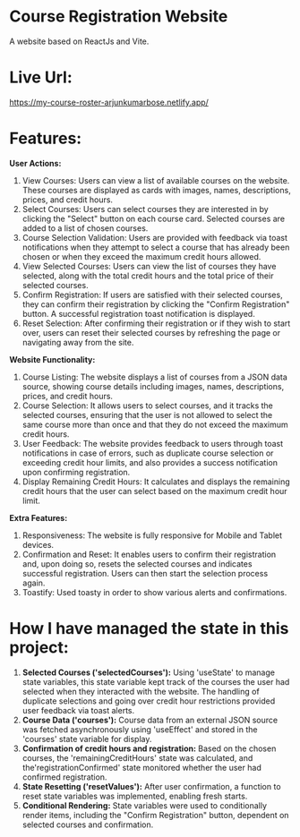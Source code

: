 # Course Registration Website

A website based on ReactJs and Vite.

# Live Url:

https://my-course-roster-arjunkumarbose.netlify.app/

# Features:

**User Actions:**

<ol>
  <li>View Courses: Users can view a list of available courses on the website. These courses are displayed as cards with images, names, descriptions, prices, and credit hours.</li>
  <li>Select Courses: Users can select courses they are interested in by clicking the "Select" button on each course card. Selected courses are added to a list of chosen courses.</li>
  <li>Course Selection Validation: Users are provided with feedback via toast notifications when they attempt to select a course that has already been chosen or when they exceed the maximum credit hours allowed.</li>
  <li>View Selected Courses: Users can view the list of courses they have selected, along with the total credit hours and the total price of their selected courses.</li>
  <li>Confirm Registration: If users are satisfied with their selected courses, they can confirm their registration by clicking the "Confirm Registration" button. A successful registration toast notification is displayed.</li>
  <li>Reset Selection: After confirming their registration or if they wish to start over, users can reset their selected courses by refreshing the page or navigating away from the site.</li>
</ol>

**Website Functionality:**

<ol>
  <li>Course Listing: The website displays a list of courses from a JSON data source, showing course details including images, names, descriptions, prices, and credit hours.</li>
  <li>Course Selection: It allows users to select courses, and it tracks the selected courses, ensuring that the user is not allowed to select the same course more than once and that they do not exceed the maximum credit hours.</li>
  <li>User Feedback: The website provides feedback to users through toast notifications in case of errors, such as duplicate course selection or exceeding credit hour limits, and also provides a success notification upon confirming registration.</li>
  <li>Display Remaining Credit Hours: It calculates and displays the remaining credit hours that the user can select based on the maximum credit hour limit.</li>
</ol>

**Extra Features:**

<ol>
  <li>Responsiveness: The website is fully responsive for Mobile and Tablet devices.</li>
  <li>Confirmation and Reset: It enables users to confirm their registration and, upon doing so, resets the selected courses and indicates successful registration. Users can then start the selection process again.</li>
  <li>Toastify: Used toasty in order to show various alerts and confirmations.</li>
</ol>

# How I have managed the state in this project:

1. **Selected Courses ('selectedCourses'):** Using 'useState' to manage state variables, this state variable kept track of the courses the user had selected when they interacted with the website. The handling of duplicate selections and going over credit hour restrictions provided user feedback via toast alerts.
2. **Course Data ('courses'):** Course data from an external JSON source was fetched asynchronously using 'useEffect' and stored in the 'courses' state variable for display.
3. **Confirmation of credit hours and registration:** Based on the chosen courses, the 'remainingCreditHours' state was calculated, and the'registrationConfirmed' state monitored whether the user had confirmed registration.
4. **State Resetting ('resetValues'):** After user confirmation, a function to reset state variables was implemented, enabling fresh starts.
5. **Conditional Rendering:** State variables were used to conditionally render items, including the "Confirm Registration" button, dependent on selected courses and confirmation.
